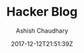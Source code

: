 ---
title: "Hacker Blog"
github: https://github.com/tocttou/hacker-blog
demo: https://ashishchaudhary.in/hacker-blog/
author: Ashish Chaudhary
draft: true
ssg:
  - Jekyll
cms:
  - No Cms
date: 2017-12-12T21:51:39Z
github_branch: master
---